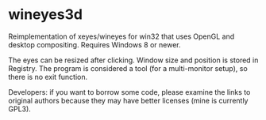 # wineyes3d
Reimplementation of xeyes/wineyes for win32 that uses OpenGL and desktop compositing. Requires Windows 8 or newer.

The eyes can be resized after clicking. Window size and position is stored in Registry. The program is considered a tool (for a multi-monitor setup), so there is no exit function.

Developers: if you want to borrow some code, please examine the links to original authors because they may have better licenses (mine is currently GPL3).
